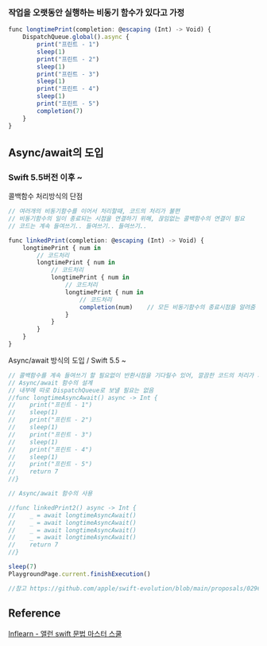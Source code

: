 ### 작업을 오랫동안 실행하는 비동기 함수가 있다고 가정
```javascript
func longtimePrint(completion: @escaping (Int) -> Void) {
    DispatchQueue.global().async {
        print("프린트 - 1")
        sleep(1)
        print("프린트 - 2")
        sleep(1)
        print("프린트 - 3")
        sleep(1)
        print("프린트 - 4")
        sleep(1)
        print("프린트 - 5")
        completion(7)
    }
}
```
## Async/await의 도입
### Swift 5.5버전 이후 ~
콜백함수 처리방식의 단점
```javascript
// 여러개의 비동기함수를 이어서 처리할때, 코드의 처리가 불편
// 비동기함수의 일이 종료되는 시점을 연결하기 위해, 끊임없는 콜백함수의 연결이 필요
// 코드는 계속 들여쓰기.. 들여쓰기.. 들여쓰기..

func linkedPrint(completion: @escaping (Int) -> Void) {
    longtimePrint { num in
        // 코드처리
        longtimePrint { num in
            // 코드처리
            longtimePrint { num in
                // 코드처리
                longtimePrint { num in
                    // 코드처리
                    completion(num)    // 모든 비동기함수의 종료시점을 알려줌
                }
            }
        }
    }
}
```
Async/await 방식의 도입 / Swift 5.5 ~
```javascript
// 콜백함수를 계속 들여쓰기 할 필요없이 반환시점을 기다릴수 있어, 깔끔한 코드의 처리가 가능
// Async/await 함수의 설계
// 내부에 따로 DispatchQueue로 보낼 필요는 없음
//func longtimeAsyncAwait() async -> Int {
//    print("프린트 - 1")
//    sleep(1)
//    print("프린트 - 2")
//    sleep(1)
//    print("프린트 - 3")
//    sleep(1)
//    print("프린트 - 4")
//    sleep(1)
//    print("프린트 - 5")
//    return 7
//}

// Async/await 함수의 사용

//func linkedPrint2() async -> Int {
//    _ = await longtimeAsyncAwait()
//    _ = await longtimeAsyncAwait()
//    _ = await longtimeAsyncAwait()
//    _ = await longtimeAsyncAwait()
//    return 7
//}

sleep(7)
PlaygroundPage.current.finishExecution()

//참고 https://github.com/apple/swift-evolution/blob/main/proposals/0296-async-await.md
```
## Reference
[Inflearn - 앨런 swift 문법 마스터 스쿨](https://www.inflearn.com/course/%EC%8A%A4%EC%9C%84%ED%94%84%ED%8A%B8-%EB%AC%B8%EB%B2%95-%EB%A7%88%EC%8A%A4%ED%84%B0-%EC%8A%A4%EC%BF%A8/dashboard)
